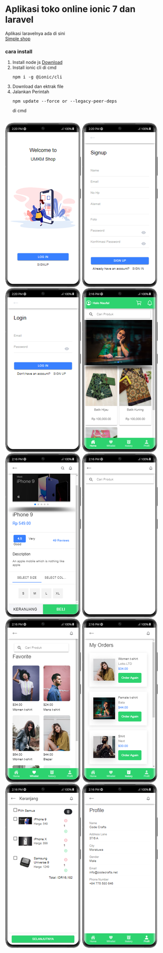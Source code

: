 # Aplikasi toko online ionic 7 dan laravel
Aplikasi laravelnya  ada di sini<br>
<a href='https://github.com/gudangcoding/simple-shop'> Simple shop</a><br>
<h3>cara install</h3>
<ol>
    <li>Install node js <a href='https://nodejs.org/dist/v21.6.1/node-v21.6.1-x64.msi'>Download</a></li>
    <li>Install ionic cli di cmd <pre>npm i -g @ionic/cli</pre></li>
    <li>Download dan ektrak file</li>
    <li>Jalankan Perintah <pre>npm update --force or --legacy-peer-deps</pre> di cmd</li>
</ol>
<br>
<img src='skrinsut/1.png'>
<img src='skrinsut/2.png'>
<img src='skrinsut/3.png'>
<img src='skrinsut/4.png'>
<img src='skrinsut/5.png'>
<img src='skrinsut/6.png'>
<img src='skrinsut/7.png'>
<img src='skrinsut/8.png'>
<img src='skrinsut/9.png'>
<img src='skrinsut/10.png'>